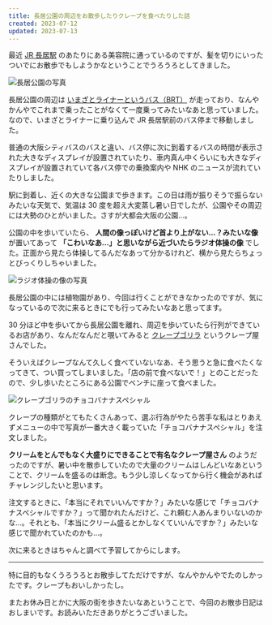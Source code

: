 ```yaml
---
title: 長居公園の周辺をお散歩したりクレープを食べたりした話
created: 2023-07-12
updated: 2023-07-13
---
```


最近 [JR 長居駅](https://www.jr-odekake.net/eki/top?id=0621904) のあたりにある美容院に通っているのですが、髪を切りにいったついでにお散歩でもしようかなということでうろうろとしてきました。

![長居公園の写真](c028f41f-fc01-4a58-4404-d355f2fc0f00)

長居公園の周辺は [いまざとライナーというバス（BRT）](https://brt.osakametro.co.jp/news/topics/BRT_gosyoukai.php) が走っており、なんやかんやでこれまで乗ったことがなくて一度乗ってみたいなあと思っていました。なので、いまざとライナーに乗り込んで JR 長居駅前のバス停まで移動しました。

普通の大阪シティバスのバスと違い、バス停に次に到着するバスの時間が表示された大きなディスプレイが設置されていたり、車内真ん中くらいにも大きなディスプレイが設置されていて各バス停での乗換案内や NHK のニュースが流れていたりしました。

駅に到着し、近くの大きな公園まで歩きます。この日は雨が振りそうで振らないみたいな天気で、気温は 30 度を超え大変蒸し暑い日でしたが、公園やその周辺には大勢のひとがいました。さすが大都会大阪の公園…。

公園の中を歩いていたら、 **人間の像っぽいけど首より上がない…？みたいな像** が置いてあって **「こわいなあ…」と思いながら近づいたらラジオ体操の像** でした。正面から見たら体操してるんだなあって分かるけれど、横から見たらちょっとびっくりしちゃいました。

![ラジオ体操の像の写真](cf9940da-b6f0-4aa4-1e33-a194ffa4ff00)

長居公園の中には植物園があり、今回は行くことができなかったのですが、気になっているので次に来るときにでも行ってみたいなあと思ってます。

30 分ほど中を歩いてから長居公園を離れ、周辺を歩いていたら行列ができているお店があり、なんだなんだと覗いてみると [クレープゴリラ](https://www.instagram.com/crepegorilla/) というクレープ屋さんでした。

そういえばクレープなんて久しく食べていないなあ、そう思うと急に食べたくなってきて、つい買ってしまいました。「店の前で食べないで！」とのことだったので、少し歩いたところにある公園でベンチに座って食べました。

![クレープゴリラのチョコバナナスペシャル](4880453f-3a19-47e4-9b89-f708916ff700)

クレープの種類がとてもたくさんあって、選ぶ行為がやたら苦手な私はとりあえずメニューの中で写真が一番大きく載っていた「チョコバナナスペシャル」を注文しました。

**クリームをとんでもなく大盛りにできることで有名なクレープ屋さん** のようだったのですが、暑い中を散歩していたので大量のクリームはしんどいなあということで、クリームを盛るのは断念。もう少し涼しくなってから行く機会があればチャレンジしたいと思います。

注文するときに、「本当にそれでいいんですか？」みたいな感じで「チョコバナナスペシャルですか？」って聞かれたんだけど、これ頼む人あんまりいないのかな…。それとも、「本当にクリーム盛るとかしなくていいんですか？」みたいな感じで聞かれていたのかも…。

次に来るときはちゃんと調べて予習してからにします。

---

特に目的もなくうろうろとお散歩してただけですが、なんやかんやでたのしかったです。クレープもおいしかったし。

またお休み日とかに大阪の街を歩きたいなあということで、今回のお散歩日記はおしまいです。お読みいただきありがとうございました。
